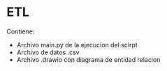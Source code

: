 # ETL
Contiene:
* Archivo main.py de la ejecucion del scirpt
* Archivo de datos .csv
* Archivo .drawio con diagrama de entidad relacion 
